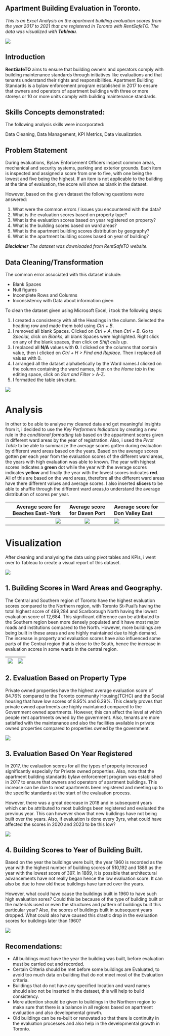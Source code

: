 ##  Apartment Building Evaluation in Toronto.

_This is an Excel Analysis on the apartment building evaluation scores from the year 2017 to 2021 that are registered in Toronto with RentSafeTO. The data was visualized with **Tableau**._

![](Apartment.jpg)

## Introduction
**RentSafeTO** aims to ensure that building owners and operators comply with building maintenance standards through initiatives like evaluations and that tenants understand their rights and responsibilities. Apartment Building Standards is a bylaw enforcement program established in 2017 to ensure that owners and operators of apartment buildings with three or more storeys or 10 or more units comply with building maintenance standards. 


##  Skills Concepts demonstrated:
The following analysis skills were incorporated:

Data Cleaning, Data Management, KPI Metrics, Data visualization.

##  Problem Statement
During evaluations, Bylaw Enforcement Officers inspect common areas, mechanical and security systems, parking and exterior grounds. Each item is inspected and assigned a score from one to five, with one being the lowest and five being the highest. If an item is not applicable to the building at the time of evaluation, the score will show as blank in the dataset.

However, based on the given dataset the following questions were answered:

1. What were the common errors / issues you encountered with the data?
2. What is the evaluation scores based on property type?
3. What is the evaluation scores based on year registered on property?
4. What is the building scores based on ward areas?
5. What is the apartment building scores distribution by geography?
6. What is the apartment building scores based on year of building?

 _**Disclaimer** The dataset was downloaded from RentSafeTO website._

## Data Cleaning/Transformation
The common error associated with this dataset include:

-	Blank Spaces
-	Null figures
-	Incomplete Rows and Columns
-	Inconsistency with Data about information given

  To clean the dataset given using Microsoft Excel, i took the following steps:
  
1.	I created  a consistency with all the Headings in the column. Selected the heading row and made them bold using _Ctrl + B_.
2.	I removed all blank Spaces. Clicked on _Ctrl + A_, then _Ctrl + B_. Go to _Special_, click on _Blanks_, all blank Spaces were highlighted. Right click on any of the blank spaces, then click on _Shift cells up_.
3.	I replaced all **N/A**  values with **0**. I clicked on the columns that contain value, then i clicked on _Ctrl + H > Find and Replace_. Then i replaced all values with 0.
4.	I arranged all the dataset alphabetically by the Ward names.I clicked on the column containing the ward names, then  on the _Home tab_ in the editing space, click on _Sort and Filter_ > A-Z.
5.	I formatted the table structure.

![](https://github.com/Datagirlie/Apartment_Evaluation_Project/blob/main/Excel%20Apartment%20Evaluation.PNG)

# Analysis
In other to be able to analyse my cleaned data and get meaningful insights from it, i decided to use the _Key Performers Indicators_ by creating a new rule in the _conditional formatting_ tab based on the appartment scores given in different ward areas by the year of registration. Also, i used the _Pivot Table_ to be able to summarize the average scores gotten during evaluation by different ward areas based on the years. Based on the average scores gotten per each year from the evaluation scores of the different ward areas, the years with high evaluation was able to known.
The year with highest scores indicates a **green** dot while the year with the average scores indicates **yellow**  and finally the year with the lowest scores indicates **red**. All of this are based on the ward areas, therefore all the different ward areas have there different values and average scores. I also inserted **slicers** to be able to shuffle through the different ward areas,to understand the average distribution of scores per year.


Average score for Beaches East-York| Average score for Daven Port         |       Average score for Don Valley East   
|-----------------------:|:-----------------------------:|:------------------------------------------------------------|
![](https://github.com/Datagirlie/Apartment_Evaluation_Project/blob/main/Kpi_1.PNG)     |   ![](https://github.com/Datagirlie/Apartment_Evaluation_Project/blob/main/Kpi_2.PNG)  |  ![](https://github.com/Datagirlie/Apartment_Evaluation_Project/blob/main/kpi_3.PNG)         

# Visualization
After cleaning and analysing the data using pivot tables and KPIs, i went over to Tableau to create a visual report of this dataset.

![](https://github.com/Datagirlie/Apartment_Evaluation_Project/blob/main/Dashboard%201%20(19).png)





## 1. Building Scores in Ward Areas and Geography. 

The Central and Southern region of Toronto have the highest evaluation scores compared to the Northern region, with Toronto St-Pual’s having the total highest score of 499,284 and Scarborough North having the lowest evaluation score of 12,684. This significant difference can be attributed to the Southern region been more densely populated and it have most major roads and institutions compared to the North. However, more buildings are being built in these areas and are highly maintained due to high demand. The increase in property and evaluation scores have also influenced some parts of the Central region that is close to the South, hence the increase in evaluation scores in some wards in the central region. 

![](https://github.com/Datagirlie/Apartment_Evaluation_Project/blob/main/building%20score_ward%20names.png) | ![](map.png)
|---------------------------------:|:--------------------------------|

## 2. Evaluation Based on Property Type
Private owned properties have the highest average evaluation score of 84.76% compared to the Toronto community Housing(TCHC) and the Social housing that have low scores of 8.95% and 6.29%. This clearly proves that private owned apartments are highly maintained compared to the Government owned apartments. However, this can affect the level at which people rent apartments owned by the government. Also, tenants are more satisfied with the maintenance and also the facilities available in private owned properties compared to properties owned by the government.

![](https://github.com/Datagirlie/Apartment_Evaluation_Project/blob/main/PROPTY%20SCORES.png)

## 3. Evaluation Based On Year Registered
In 2017, the evaluation scores for all the types of property increased significantly especially for Private owned properties. Also, note that the apartment building standards bylaw enforcement program was established in 2017 to ensure that owners and operators of apartment buildings. This increase can be due to most apartments been registered and meeting up to the specific standards at the start of the evaluation process.

However, there was a great decrease in 2018 and in subsequent years which can be attributed to most buildings been registered and evaluated the previous year. This can however show that new buildings have not being built over the years. Also, if evaluation is done every 3yrs, what could have affected the scores in 2020 and 2023 to be this low?

![](https://github.com/Datagirlie/Apartment_Evaluation_Project/blob/main/PROPERTY%20TYPES.png)

## 4. Building Scores to Year of Building Built.
Based on the year the buildings were built, the year 1960 is recorded as the year with the highest number of building scores of 510,192 and 1889 as the year with the lowest score of 397. In 1889, it is possible that architectural advancements have not really began hence the low evaluation score. It can also be due to how old these buildings have turned over the years. 

However, what could have cause the buildings built in 1960 to have such high evaluation sores? Could this be because of the type of building built or the materials used or even the structures and pattern of buildings built this particular year?
Also, the scores of buildings built in subsequent years dropped. What could also have caused this drastic drop in the evaluation scores for buildings later than 1960?

![](https://github.com/Datagirlie/Apartment_Evaluation_Project/blob/main/Apartment%20Building%20Scores.png)

## Recomendations:
-	All buildings must have the year the building was built, before evaluation must be carried out and recorded.
-	Certain Criteria should be met before some buildings are Evaluated, to avoid too much data on building that do not meet most of the Evaluation criteria.
-	Buildings that do not have any specified location and ward names should also not be inserted in the dataset, this will help to build consistency.
-	More attention should be given to buildings in the Northern region to make sure that there is a balance in all regions based on apartment evaluation and also developmental growth.
-	Old buildings can be re-built or renovated so that there is continuity in the evaluation processes and also help in the developmental growth in Toronto.
  





